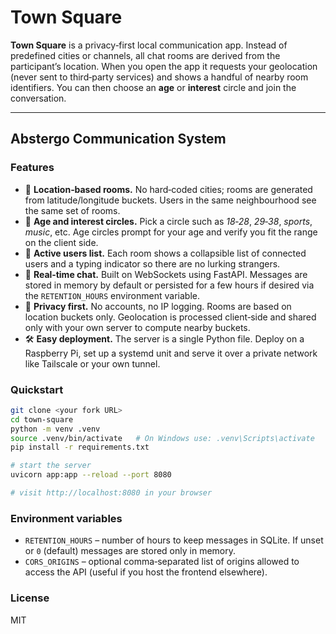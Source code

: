 Town Square
===========

**Town Square** is a privacy‑first local communication app. Instead of
predefined cities or channels, all chat rooms are derived from the
participant’s location. When you open the app it requests your
geolocation (never sent to third‑party services) and shows a handful of
nearby room identifiers. You can then choose an **age** or **interest**
circle and join the conversation.

---
**Abstergo Communication System**
---

### Features

* 📍 **Location‑based rooms.** No hard‑coded cities; rooms are generated
  from latitude/longitude buckets. Users in the same neighbourhood see
  the same set of rooms.
* 🧓 **Age and interest circles.** Pick a circle such as *18‑28*,
  *29‑38*, *sports*, *music*, etc. Age circles prompt for your age and
  verify you fit the range on the client side.
* 👤 **Active users list.** Each room shows a collapsible list of
  connected users and a typing indicator so there are no lurking
  strangers.
* 💬 **Real‑time chat.** Built on WebSockets using FastAPI. Messages are
  stored in memory by default or persisted for a few hours if desired
  via the `RETENTION_HOURS` environment variable.
* 🔐 **Privacy first.** No accounts, no IP logging. Rooms are based on
  location buckets only. Geolocation is processed client‑side and shared
  only with your own server to compute nearby buckets.
* 🛠️ **Easy deployment.** The server is a single Python file. Deploy on
  a Raspberry Pi, set up a systemd unit and serve it over a private
  network like Tailscale or your own tunnel.

### Quickstart

```bash
git clone <your fork URL>
cd town-square
python -m venv .venv
source .venv/bin/activate   # On Windows use: .venv\Scripts\activate
pip install -r requirements.txt

# start the server
uvicorn app:app --reload --port 8080

# visit http://localhost:8080 in your browser
```

### Environment variables

* `RETENTION_HOURS` – number of hours to keep messages in SQLite. If
  unset or `0` (default) messages are stored only in memory.
* `CORS_ORIGINS` – optional comma‑separated list of origins allowed to
  access the API (useful if you host the frontend elsewhere).

### License

MIT
